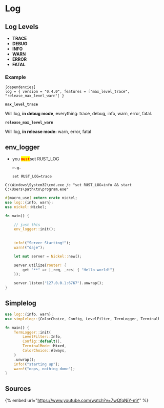 # Log

## Log Levels

* **TRACE**
* **DEBUG**
* **INFO**
* **WARN**
* **ERROR**
* **FATAL**

### Example

```
[dependencies]
log = { version = "0.4.0", features = ["max_level_trace", "release_max_level_warn"] }
```

**`max_level_trace`**

Will log, **in debug mode**, everything: trace, debug, info, warn, error, fatal.

**`release_max_level_warn`**

Will log, **in release mode:** warn, error, fatal

## env\_logger

*   you <mark style="color:red;">**`must`**</mark>set RUST\_LOG

    `e.g.`&#x20;

    `set RUST_LOG=trace`

```
C:\Windows\System32\cmd.exe /c "set RUST_LOG=info && start C:\Users\path\to\program.exe"
```

```rust
#[macro_use] extern crate nickel;
use log::{info, warn};
use nickel::Nickel;

fn main() {

    // just this
    env_logger::init();
    
    
    info!("Server Starting!");
    warn!("daje");

    let mut server = Nickel::new();

    server.utilize(router! {
        get "**" => |_req, _res| { "Hello world!"}
    });

    server.listen("127.0.0.1:6767").unwrap();
}
```

## Simplelog

```rust
use log::{info, warn};
use simplelog::{ColorChoice, Config, LevelFilter, TermLogger, TerminalMode};

fn main() {
    TermLogger::init(
        LevelFilter::Info,
        Config::default(),
        TerminalMode::Mixed,
        ColorChoice::Always,
    )
    .unwrap();
    info!("starting up");
    warn!("oops, nothing done");
}
```

## Sources

{% embed url="https://www.youtube.com/watch?v=7wQfqNiY-mY" %}
